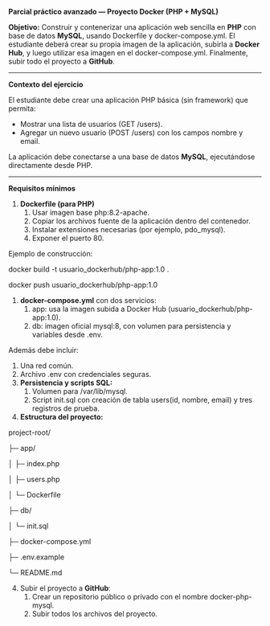 ﻿**Parcial práctico avanzado — Proyecto Docker (PHP + MySQL)**

**Objetivo:** Construir y contenerizar una aplicación web sencilla en **PHP** con base de datos **MySQL**, usando Dockerfile y docker-compose.yml. El estudiante deberá crear su propia imagen de la aplicación, subirla a **Docker Hub**, y luego utilizar esa imagen en el docker-compose.yml. Finalmente, subir todo el proyecto a **GitHub**.

-----
**Contexto del ejercicio**

El estudiante debe crear una aplicación PHP básica (sin framework) que permita:

- Mostrar una lista de usuarios (GET /users).
- Agregar un nuevo usuario (POST /users) con los campos nombre y email.

La aplicación debe conectarse a una base de datos **MySQL**, ejecutándose directamente desde PHP.

-----
**Requisitos mínimos**

1. **Dockerfile (para PHP)**
   1. Usar imagen base php:8.2-apache.
   1. Copiar los archivos fuente de la aplicación dentro del contenedor.
   1. Instalar extensiones necesarias (por ejemplo, pdo\_mysql).
   1. Exponer el puerto 80.

Ejemplo de construcción:

docker build -t usuario\_dockerhub/php-app:1.0 .

docker push usuario\_dockerhub/php-app:1.0

1. **docker-compose.yml** con dos servicios:
   1. app: usa la imagen subida a Docker Hub (usuario\_dockerhub/php-app:1.0).
   1. db: imagen oficial mysql:8, con volumen para persistencia y variables desde .env.

Además debe incluir:

1. Una red común.
1. Archivo .env con credenciales seguras.
1. **Persistencia y scripts SQL:**
   1. Volumen para /var/lib/mysql.
   1. Script init.sql con creación de tabla users(id, nombre, email) y tres registros de prueba.
1. **Estructura del proyecto:**

project-root/

├─ app/

│  ├─ index.php

│  ├─ users.php

│  └─ Dockerfile

├─ db/

│  └─ init.sql

├─ docker-compose.yml

├─ .env.example

└─ README.md

4. Subir el proyecto a **GitHub**:
   1. Crear un repositorio público o privado con el nombre docker-php-mysql.
   1. Subir todos los archivos del proyecto.

